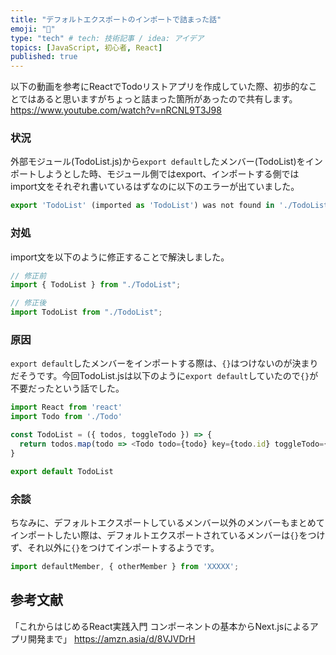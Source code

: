 ```yaml
---
title: "デフォルトエクスポートのインポートで詰まった話"
emoji: "🚢"
type: "tech" # tech: 技術記事 / idea: アイデア
topics: [JavaScript, 初心者, React]
published: true
---
```

以下の動画を参考にReactでTodoリストアプリを作成していた際、初歩的なことではあると思いますがちょっと詰まった箇所があったので共有します。
https://www.youtube.com/watch?v=nRCNL9T3J98

### 状況
外部モジュール(TodoList.js)から`export default`したメンバー(TodoList)をインポートしようとした時、モジュール側ではexport、インポートする側ではimport文をそれぞれ書いているはずなのに以下のエラーが出ていました。
```js
export 'TodoList' (imported as 'TodoList') was not found in './TodoList' (possible exports: default)
```

### 対処
import文を以下のように修正することで解決しました。
```jsx
// 修正前
import { TodoList } from "./TodoList";

// 修正後
import TodoList from "./TodoList";
```

### 原因
`export default`したメンバーをインポートする際は、`{}`はつけないのが決まりだそうです。今回TodoList.jsは以下のように`export default`していたので`{}`が不要だったという話でした。
```jsx:TodoList.js
import React from 'react'
import Todo from './Todo'

const TodoList = ({ todos, toggleTodo }) => {
  return todos.map(todo => <Todo todo={todo} key={todo.id} toggleTodo={toggleTodo} />);
}

export default TodoList
```

### 余談
ちなみに、デフォルトエクスポートしているメンバー以外のメンバーもまとめてインポートしたい際は、デフォルトエクスポートされているメンバーは`{}`をつけず、それ以外に`{}`をつけてインポートするようです。
```js
import defaultMember, { otherMember } from 'XXXXX';
```

## 参考文献
「これからはじめるReact実践入門 コンポーネントの基本からNext.jsによるアプリ開発まで」
https://amzn.asia/d/8VJVDrH
